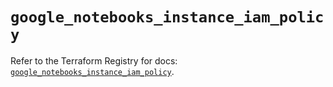 # `google_notebooks_instance_iam_policy`

Refer to the Terraform Registry for docs: [`google_notebooks_instance_iam_policy`](https://registry.terraform.io/providers/hashicorp/google/6.34.0/docs/resources/notebooks_instance_iam_policy).
